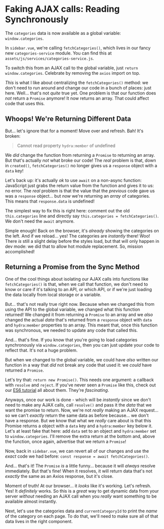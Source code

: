 # Faking AJAX calls: Reading Synchronously

The `categories` data is now available as a global variable: `window.categories`.

In `sidebar.vue`, we're calling `fetchCategories()`, which lives in our fancy
new `categories-service` module. You can find this at
`assets/js/services/categories-service.js`.

To switch this from an AJAX call to the global variable, just `return window.categories`. Celebrate by removing the `axios` import on top.

*This* is what I like about centralizing the `fetchCategories()` method: we don't
need to run around and change our code in a bunch of places: just here. Well...
that's not *quite* true yet. One problem is that our function does *not* return a
`Promise` anymore! It now returns an array. That could affect code that uses this.

## Whoops! We're Returning Different Data

But... let's ignore that for a moment! Move over and refresh. Bah! It's broken:

> Cannot read property `hydra:member` of undefined

We *did* change the function from returning a `Promise` to returning an array.
But that's actually *not* what broke our code! The *real* problem is that, down
in `created()`, `fetchCategories()` no longer gives us a `response` object with
a `data` key!

Let's back up: it's actually *ok* to use `await` on a non-async function:
JavaScript just grabs the return value from the function and gives it to us: no
error. The *real* problem is that the value that the *previous* code gave us was
a `response` object... but *now* we're returning an *array* of categories.
This means that `response.data` is undefined!

The simplest way to fix this is right here: comment out the old `this.categories`
line and directly say `this.categories = fetchCategories()`. We don't need
the `await` anymore.

Simple enough! Back on the browser, it's *already* showing the categories on the
left. And if we reload... yes! The categories are *instantly* there! Woo!
There *is* still a slight delay before the styles load, but that will only
happen in dev mode: we did that to allow hot module replacement. So, mission
accomplished!

## Returning a Promise from the Sync Method

One of the cool things about isolating our AJAX calls into functions like
`fetchCategories()` is that, when we call that function, we don't need to know
or care if it's talking to an API, or which API, or if we're just loading the
data locally from local storage or a variable.

But... that's not really true right now. Because when we changed this from
using the API to the global variable, we changed what this function returned!
We changed it from returning a `Promise` to an array and we *also* changed the
actual *data* that's returned from a `response` object with `data` and
`hydra:member` properties to an array. This meant that, once this function was
synchronous, we needed to update any code that called this.

And... that's fine. If you know that you're going to load categories
synchronously via `window.categories`, then you can just update your code to
reflect that. It's not a huge problem.

But when we changed to the global variable, we could have *also* written our
function in a way that *did* not break any code that used it: we *could* have
returned a `Promise`.

Let's try that: `return new Promise()`. This needs one argument: a callback with
`resolve` and `reject`. If you've never seen a `Promise` like this, check out our
[ES6 tutorial](https://bit.ly/sfcasts-promises) all about them. They're *fascinating*.

Anyways, once our work is done - which will be *instantly* since we don't need
to make any AJAX calls, call `resolve()` and pass it the *data* that we want the
promise to return. Now, we're not *really* making an AJAX request... so we can't
*exactly* return the same data as before because... we don't have a response. But
we know that what we *really* care about is that this Promise returns a object with
a `data` key and a `hydra:member` key below it. Let's at least fake that here: add
`data` set to an object and `hydra:member` set to `window.categories`. I'll
remove the extra return at the bottom and, above the function, once again, advertise
that we return a `Promise`!

Now, back in `sidebar.vue`, we can revert all of our changes and use the
*exact* code we had before: `const response = await fetchCategories()`.

And... that's it! The `Promise` *is* a little funny... because it will *always*
resolve immediately. But that's fine! When it resolves, it will return data
that's not *exactly* the same as an Axios response, but it's close.

Moment of truth! At our browser... it *looks* like it's working. Let's refresh.
Yes! It *definitely* works. So this is a *great* way to get dynamic data from
your server *without* needing an AJAX call when you *really* want something to
be available almost instantly.

Next, let's use the categories data and `currentCategoryId` to print the *name*
of the category on each page. To do that, we'll need to make sure all of
that data lives in the right component.
